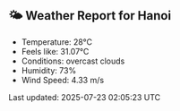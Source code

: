 <!-- WEATHER-START -->
## 🌤 Weather Report for Hanoi

- Temperature: 28°C
- Feels like: 31.07°C
- Conditions: overcast clouds
- Humidity: 73%
- Wind Speed: 4.33 m/s

Last updated: 2025-07-23 02:05:23 UTC
<!-- WEATHER-END -->
